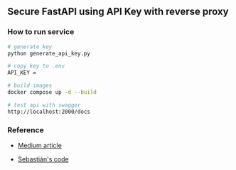 ## Secure FastAPI using API Key with reverse proxy 


### How to run service 

```bash
# generate key
python generate_api_key.py

# copy key to .env 
API_KEY = 

# build images
docker compose up -d --build

# test api with swagger 
http://localhost:2000/docs

```


### Reference

- [Medium article](https://nilsdebruin.medium.com/fastapi-authentication-revisited-enabling-api-key-authentication-122dc5975680)

- [Sebastián's code](https://gist.githubusercontent.com/nilsdebruin/a78c5e200e7df014a92580b4fc51c53f/raw/7f18229ab35f843fe603b45ec9f7cc5f2b3c8d57/fastapi_api_key.py)
